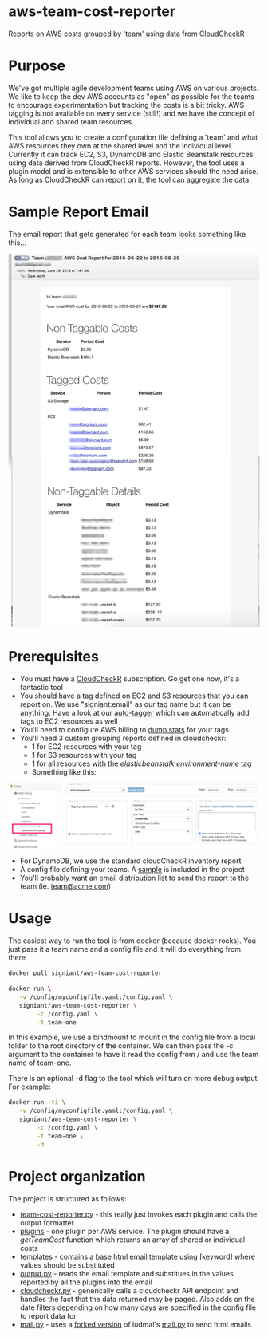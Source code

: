 # aws-team-cost-reporter
Reports on AWS costs grouped by 'team' using data from [CloudCheckR](http://www.cloudcheckr.com)

# Purpose
We've got multiple agile development teams using AWS on various projects.  We like to keep the dev AWS accounts as "open" as possible for the teams to encourage experimentation but tracking the costs is a bit tricky.  AWS tagging is not available on every service (still!) and we have the concept of individual and shared team resources.

This tool allows you to create a configuration file defining a 'team' and what AWS resources they own at the shared level and the individual level.  Currently it can track EC2, S3, DynamoDB and Elastic Beanstalk resources using data derived from CloudCheckR reports.  However, the tool uses a plugin model and is extensible to other AWS services should the need arise.  As long as CloudCheckR can report on it, the tool can aggregate the data.

# Sample Report Email

The email report that gets generated for each team looks something like this...

![Sample Report](https://raw.githubusercontent.com/Signiant/aws-team-cost-reporter/master/images/sample_email.jpg)

# Prerequisites
* You must have a [CloudCheckR](http://www.cloudcheckr.com) subscription.  Go get one now, it's a fantastic tool
* You should have a tag defined on EC2 and S3 resources that you can report on.  We use "signiant:email" as our tag name but it can be anything.  Have a look at our [auto-tagger](https://github.com/Signiant/aws-auto-tagger) which can automatically add tags to EC2 resources as well
* You'll need to configure AWS billing to [dump stats](http://docs.aws.amazon.com/awsaccountbilling/latest/aboutv2/configurecostallocreport.html) for your tags.
* You'll need 3 custom grouping reports defined in cloudcheckr:
    * 1 for EC2 resources with your tag
    * 1 for S3 resources with your tag
    * 1 for all resources with the *elasticbeanstalk:environment-name* tag
    * Something like this:

![CloudcheckR Report](https://raw.githubusercontent.com/Signiant/aws-team-cost-reporter/master/images/cloudcheckr-custom-report.jpg)

* For DynamoDB, we use the standard cloudCheckR inventory report
* A config file defining your teams.  A [sample](http://docs.aws.amazon.com/awsaccountbilling/latest/aboutv2/configurecostallocreport.html) is included in the project
* You'll probably want an email distribution list to send the report to the team (ie. team@acme.com)

# Usage

The easiest way to run the tool is from docker (because docker rocks).  You just pass it a team name and a config file and it will do everything from there

```bash
docker pull signiant/aws-team-cost-reporter
```

```bash
docker run \
   -v /config/myconfigfile.yaml:/config.yaml \
   signiant/aws-team-cost-reporter \
        -c /config.yaml \
        -t team-one
```

In this example, we use a bindmount to mount in the config file from a local folder to the root directory of the container.  We can then pass the -c argument to the container to have it read the config from / and use the team name of team-one.

There is an optional -d flag to the tool which will turn on more debug output.  For example:

```bash
docker run -ti \
   -v /config/myconfigfile.yaml:/config.yaml \
   signiant/aws-team-cost-reporter \
        -c /config.yaml \
        -t team-one \
        -d
```
# Project organization

The project is structured as follows:

* [team-cost-reporter.py](https://github.com/Signiant/aws-team-cost-reporter/blob/master/team-cost-reporter/team-cost-reporter.py) - this really just invokes each plugin and calls the output formatter
* [plugins](https://github.com/Signiant/aws-team-cost-reporter/blob/master/team-cost-reporter/plugins) - one plugin per AWS service.  The plugin should have a *getTeamCost* function which returns an array of shared or individual costs
* [templates](https://github.com/Signiant/aws-team-cost-reporter/blob/master/team-cost-reporter/templates) - contains a base html email template using [keyword] where values should be substituted
* [output.py](https://github.com/Signiant/aws-team-cost-reporter/blob/master/team-cost-reporter/output.py) - reads the email template and substitues in the values reported by all the plugins into the email
* [cloudcheckr.py](https://github.com/Signiant/aws-team-cost-reporter/blob/master/team-cost-reporter/cloudcheckr.py) - generically calls a cloudcheckr API endpoint and handles the fact that the data returned may be paged.  Also adds on the date filters depending on how many days are specified in the config file to report data for
* [mail.py](https://github.com/Signiant/aws-team-cost-reporter/blob/master/team-cost-reporter/mail.py) - uses a [forked version](https://github.com/Signiant/pylib) of ludmal's [mail.py](https://github.com/ludmal/pylib) to send html emails
